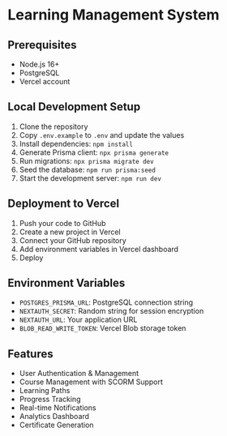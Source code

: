 # Learning Management System

## Prerequisites
- Node.js 16+
- PostgreSQL
- Vercel account

## Local Development Setup
1. Clone the repository
2. Copy `.env.example` to `.env` and update the values
3. Install dependencies: `npm install`
4. Generate Prisma client: `npx prisma generate`
5. Run migrations: `npx prisma migrate dev`
6. Seed the database: `npm run prisma:seed`
7. Start the development server: `npm run dev`

## Deployment to Vercel
1. Push your code to GitHub
2. Create a new project in Vercel
3. Connect your GitHub repository
4. Add environment variables in Vercel dashboard
5. Deploy

## Environment Variables
- `POSTGRES_PRISMA_URL`: PostgreSQL connection string
- `NEXTAUTH_SECRET`: Random string for session encryption
- `NEXTAUTH_URL`: Your application URL
- `BLOB_READ_WRITE_TOKEN`: Vercel Blob storage token

## Features
- User Authentication & Management
- Course Management with SCORM Support
- Learning Paths
- Progress Tracking
- Real-time Notifications
- Analytics Dashboard
- Certificate Generation
